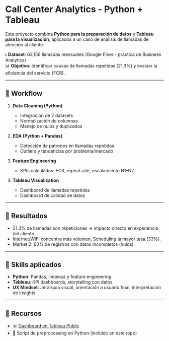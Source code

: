 # Call Center Analytics - Python + Tableau

Este proyecto combina **Python para la preparación de datos** y **Tableau para la visualización**, aplicados a un caso de análisis de llamadas de atención al cliente.

📞 **Dataset**: 63,156 llamadas mensuales (Google Fiber - práctica de Business Analytics)  
📊 **Objetivo**: Identificar causas de llamadas repetidas (21.3%) y evaluar la eficiencia del servicio (FCR).  

---

## 🔹 Workflow
1. **Data Cleaning (Python)**  
   - Integración de 2 datasets  
   - Normalización de columnas  
   - Manejo de nulos y duplicados  

2. **EDA (Python + Pandas)**  
   - Detección de patrones en llamadas repetidas  
   - Outliers y tendencias por problema/mercado  

3. **Feature Engineering**  
   - KPIs calculados: FCR, repeat rate, escalamiento N1–N7  

4. **Tableau Visualization**  
   - Dashboard de llamadas repetidas  
   - Dashboard de calidad de datos  

---

## 🔹 Resultados
- 21.3% de llamadas son repeticiones → impacto directo en experiencia del cliente.  
- Internet/WiFi concentra más volumen, Scheduling la mayor tasa (33%).  
- Market 2: 60% de registros con datos incompletos (nulos).  

---

## 🔹 Skills aplicados
- **Python**: Pandas, limpieza y feature engineering  
- **Tableau**: KPI dashboards, storytelling con datos  
- **UX Mindset**: Jerarquía visual, orientación a usuario final, interpretación de insights  

---

## 🔹 Recursos
- 📊 [Dashboard en Tableau Public](https://public.tableau.com/views/FIBERPRACTI_v2025_1/Dashboard6)  
- 🐍 Script de preprocessing en Python (incluido en este repo)  
